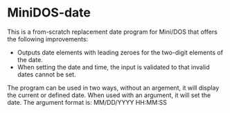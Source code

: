 # MiniDOS-date

This is a from-scratch replacement date program for Mini/DOS that offers the
following improvements:

* Outputs date elements with leading zeroes for the two-digit elements of the date.
* When setting the date and time, the input is validated to that invalid dates cannot be set.

The program can be used in two ways, without an argement, it will display the current or defined date. When used with an argument, it will set the date. The argument format is: MM/DD/YYYY HH:MM:SS

